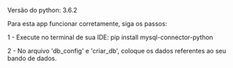 Versão do python: 3.6.2

Para esta app funcionar corretamente, siga os passos:  

1 - Execute no terminal de sua IDE: pip install mysql-connector-python 

2 - No arquivo 'db_config' e 'criar_db', coloque os dados referentes ao seu bando de dados.
